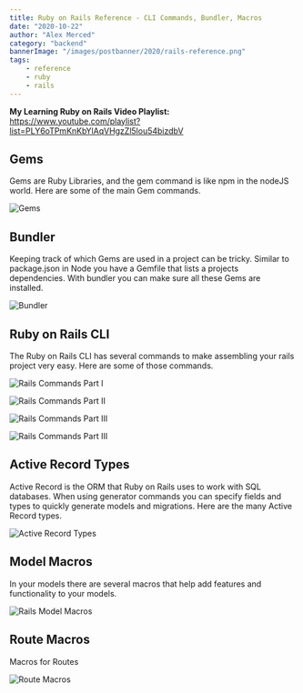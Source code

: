 ```yaml
---
title: Ruby on Rails Reference - CLI Commands, Bundler, Macros
date: "2020-10-22"
author: "Alex Merced"
category: "backend"
bannerImage: "/images/postbanner/2020/rails-reference.png"
tags:
    - reference
    - ruby
    - rails
---
```

**My Learning Ruby on Rails Video Playlist:** https://www.youtube.com/playlist?list=PLY6oTPmKnKbYlAqVHgzZl5lou54bizdbV

## Gems

Gems are Ruby Libraries, and the gem command is like npm in the nodeJS world. Here are some of the main Gem commands.

![Gems](https://i.imgur.com/BEExpdU.png)

## Bundler

Keeping track of which Gems are used in a project can be tricky. Similar to package.json in Node you have a Gemfile that lists a projects dependencies. With bundler you can make sure all these Gems are installed.

![Bundler](https://i.imgur.com/WVSX5Aa.png)

## Ruby on Rails CLI

The Ruby on Rails CLI has several commands to make assembling your rails project very easy. Here are some of those commands.

![Rails Commands Part I](https://i.imgur.com/W0ZBpLc.png)

![Rails Commands Part II](https://i.imgur.com/DllxMZE.png)

![Rails Commands Part III](https://i.imgur.com/sE9a5Gq.png)

![Rails Commands Part III](https://i.imgur.com/j1HxLRH.png)

## Active Record Types

Active Record is the ORM that Ruby on Rails uses to work with SQL databases. When using generator commands you can specify fields and types to quickly generate models and migrations. Here are the many Active Record types.

![Active Record Types](https://i.imgur.com/POMPUEB.png)

## Model Macros

In your models there are several macros that help add features and functionality to your models.

![Rails Model Macros](https://i.imgur.com/XTWGopd.png)

## Route Macros

Macros for Routes

![Route Macros](https://i.imgur.com/0x9uQbW.png)
